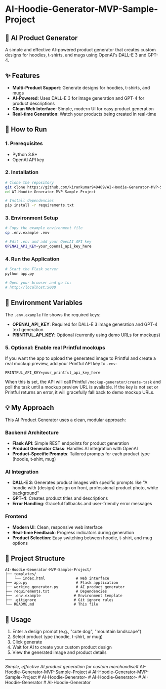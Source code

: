 # AI-Hoodie-Generator-MVP-Sample-Project

## 🚀 AI Product Generator

A simple and effective AI-powered product generator that creates custom designs for hoodies, t-shirts, and mugs using OpenAI's DALL-E 3 and GPT-4.

## ✨ Features

- **Multi-Product Support**: Generate designs for hoodies, t-shirts, and mugs
- **AI-Powered**: Uses DALL-E 3 for image generation and GPT-4 for product descriptions
- **Clean Web Interface**: Simple, modern UI for easy product generation
- **Real-time Generation**: Watch your products being created in real-time

## 🚀 How to Run

### 1. Prerequisites
- Python 3.8+
- OpenAI API key

### 2. Installation
```bash
# Clone the repository
git clone https://github.com/kirankumar949489/AI-Hoodie-Generator-MVP-Sample-Project.git
cd AI-Hoodie-Generator-MVP-Sample-Project

# Install dependencies
pip install -r requirements.txt
```

### 3. Environment Setup
```bash
# Copy the example environment file
cp .env.example .env

# Edit .env and add your OpenAI API key
OPENAI_API_KEY=your_openai_api_key_here
```

### 4. Run the Application
```bash
# Start the Flask server
python app.py

# Open your browser and go to:
# http://localhost:5000
```

## 🔧 Environment Variables

The `.env.example` file shows the required keys:

- **OPENAI_API_KEY**: Required for DALL-E 3 image generation and GPT-4 text generation
- **PRINTFUL_API_KEY**: Optional (currently using demo URLs for mockups)

### 5. Optional: Enable real Printful mockups

If you want the app to upload the generated image to Printful and create a real mockup preview, add your Printful API key to `.env`:

```
PRINTFUL_API_KEY=your_printful_api_key_here
```

When this is set, the API will call Printful `/mockup-generator/create-task` and poll the task until a mockup preview URL is available. If the key is not set or Printful returns an error, it will gracefully fall back to demo mockup URLs.

## 💡 My Approach

This AI Product Generator uses a clean, modular approach:

### **Backend Architecture**
- **Flask API**: Simple REST endpoints for product generation
- **Product Generator Class**: Handles AI integration with OpenAI
- **Product-Specific Prompts**: Tailored prompts for each product type (hoodie, t-shirt, mug)

### **AI Integration**
- **DALL-E 3**: Generates product images with specific prompts like "A hoodie with {design} design on front, professional product photo, white background"
- **GPT-4**: Creates product titles and descriptions
- **Error Handling**: Graceful fallbacks and user-friendly error messages

### **Frontend**
- **Modern UI**: Clean, responsive web interface
- **Real-time Feedback**: Progress indicators during generation
- **Product Selection**: Easy switching between hoodie, t-shirt, and mug options

## 📁 Project Structure

```
AI-Hoodie-Generator-MVP-Sample-Project/
├── templates/
│   └── index.html              # Web interface
├── app.py                      # Flask application
├── working_generator.py        # AI product generator
├── requirements.txt            # Dependencies
├── .env.example               # Environment template
├── .gitignore                 # Git ignore rules
└── README.md                  # This file
```

## 🎯 Usage

1. Enter a design prompt (e.g., "cute dog", "mountain landscape")
2. Select product type (hoodie, t-shirt, or mug)
3. Click generate
4. Wait for AI to create your custom product design
5. View the generated image and product details

---

*Simple, effective AI product generation for custom merchandise*#   A I - H o o d i e - G e n e r a t o r - M V P - S a m p l e - P r o j e c t 
 
 #   A I - H o o d i e - G e n e r a t o r - M V P - S a m p l e - P r o j e c t 
 
 #   A I - H o o d i e - G e n e r a t o r -  
 #   A I - H o o d i e - G e n e r a t o r -  
 #   A I - H o o d i e - G e n e r a t o r  
 #   A I - H o o d i e - G e n e r a t o r  
 